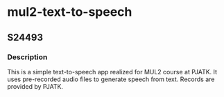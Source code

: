 # mul2-text-to-speech
## S24493

### Description
This is a simple text-to-speech app realized for MUL2 course at PJATK.
It uses pre-recorded audio files to generate speech from text. 
Records are provided by PJATK. 

